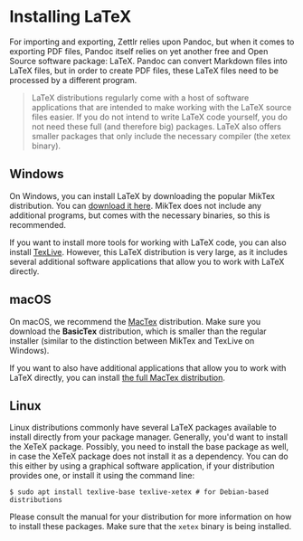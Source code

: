 # Installing LaTeX

For importing and exporting, Zettlr relies upon Pandoc, but when it comes to exporting PDF files, Pandoc itself relies on yet another free and Open Source software package: LaTeX. Pandoc can convert Markdown files into LaTeX files, but in order to create PDF files, these LaTeX files need to be processed by a different program.

> LaTeX distributions regularly come with a host of software applications that are intended to make working with the LaTeX source files easier. If you do not intend to write LaTeX code yourself, you do not need these full (and therefore big) packages. LaTeX also offers smaller packages that only include the necessary compiler (the xetex binary).

## Windows

On Windows, you can install LaTeX by downloading the popular MikTex distribution. You can [download it here](https://miktex.org/download). MikTex does not include any additional programs, but comes with the necessary binaries, so this is recommended.

If you want to install more tools for working with LaTeX code, you can also install [TexLive](https://www.tug.org/texlive/). However, this LaTeX distribution is very large, as it includes several additional software applications that allow you to work with LaTeX directly.

## macOS

On macOS, we recommend the [MacTex](https://www.tug.org/mactex/morepackages.html) distribution. Make sure you download the **BasicTex** distribution, which is smaller than the regular installer (similar to the distinction between MikTex and TexLive on Windows).

If you want to also have additional applications that allow you to work with LaTeX directly, you can install [the full MacTex distribution](https://www.tug.org/mactex/mactex-download.html).

## Linux

Linux distributions commonly have several LaTeX packages available to install directly from your package manager. Generally, you'd want to install the XeTeX package. Possibly, you need to install the base package as well, in case the XeTeX package does not install it as a dependency. You can do this either by using a graphical software application, if your distribution provides one, or install it using the command line:

```shell
$ sudo apt install texlive-base texlive-xetex # for Debian-based distributions
```

Please consult the manual for your distribution for more information on how to install these packages. Make sure that the `xetex` binary is being installed.
